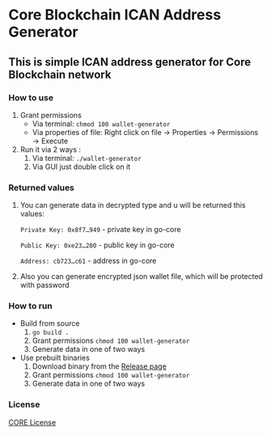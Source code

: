 # Core Blockchain ICAN Address Generator

## This is simple ICAN address generator for Core Blockchain network

### How to use

1. Grant permissions 
   - Via terminal: `chmod 100 wallet-generator`
   - Via properties of file: Right click on file -> Properties -> Permissions -> Execute
2. Run it via 2 ways :
   1. Via terminal: `./wallet-generator`
   2. Via GUI just double click on it

### Returned values

1. You can generate data in decrypted type and u will be returned this values:

      `Private Key: 0x8f7…949` - private key in go-core
      
      `Public Key: 0xe23…280` - public key in go-core
      
      `Address: cb723…c61` - address in go-core

2. Also you can generate encrypted json wallet file, which will be protected with password

### How to run

* Build from source
  1. `go build .`
  2. Grant permissions `chmod 100 wallet-generator`
  3. Generate data in one of two ways
* Use prebuilt binaries
  1. Download binary from the [Release page](https://github.com/core-coin/wallet-generator/releases)
  2. Grant permissions `chmod 100 wallet-generator`
  3. Generate data in one of two ways

### License

[CORE License](LICENSE)